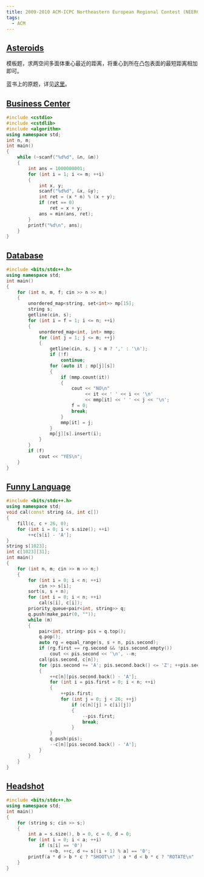 ```yaml
---
title: 2009-2010 ACM-ICPC Northeastern European Regional Contest (NEERC 09)
tags:
  - ACM
---
```


## [Asteroids](https://vjudge.net/problem/UVALive-4589)

模板题，求两空间多面体重心最近的距离，将重心到所在凸包表面的最短距离相加即可。

蓝书上的原题，详见[这里](https://wu-kan.cn/_posts/2017-12-21-UVALive-4589/)。

## [Business Center](https://vjudge.net/problem/UVALive-4590)

```cpp
#include <cstdio>
#include <cstdlib>
#include <algorithm>
using namespace std;
int n, m;
int main()
{
	while (~scanf("%d%d", &n, &m))
	{
		int ans = 1000000001;
		for (int i = 1; i <= m; ++i)
		{
			int x, y;
			scanf("%d%d", &x, &y);
			int ret = (x * n) % (x + y);
			if (ret == 0)
				ret = x + y;
			ans = min(ans, ret);
		}
		printf("%d\n", ans);
	}
}
```

## [Database](https://vjudge.net/problem/UVALive-4592)

```cpp
#include <bits/stdc++.h>
using namespace std;
int main()
{
	for (int n, m, f; cin >> n >> m;)
	{
		unordered_map<string, set<int>> mp[15];
		string s;
		getline(cin, s);
		for (int i = f = 1; i <= n; ++i)
		{
			unordered_map<int, int> mmp;
			for (int j = 1; j <= m; ++j)
			{
				getline(cin, s, j < m ? ',' : '\n');
				if (!f)
					continue;
				for (auto it : mp[j][s])
				{
					if (mmp.count(it))
					{
						cout << "NO\n"
							 << it << ' ' << i << '\n'
							 << mmp[it] << ' ' << j << '\n';
						f = 0;
						break;
					}
					mmp[it] = j;
				}
				mp[j][s].insert(i);
			}
		}
		if (f)
			cout << "YES\n";
	}
}
```

## [Funny Language](https://vjudge.net/problem/UVALive-4594)

```cpp
#include <bits/stdc++.h>
using namespace std;
void cal(const string &s, int c[])
{
	fill(c, c + 26, 0);
	for (int i = 0; i < s.size(); ++i)
		++c[s[i] - 'A'];
}
string s[1023];
int c[1023][31];
int main()
{
	for (int n, m; cin >> m >> n;)
	{
		for (int i = 0; i < n; ++i)
			cin >> s[i];
		sort(s, s + n);
		for (int i = 0; i < n; ++i)
			cal(s[i], c[i]);
		priority_queue<pair<int, string>> q;
		q.push(make_pair(0, ""));
		while (m)
		{
			pair<int, string> pis = q.top();
			q.pop();
			auto rg = equal_range(s, s + n, pis.second);
			if (rg.first == rg.second && !pis.second.empty())
				cout << pis.second << '\n', --m;
			cal(pis.second, c[n]);
			for (pis.second += 'A'; pis.second.back() <= 'Z'; ++pis.second.back())
			{
				++c[n][pis.second.back() - 'A'];
				for (int i = pis.first = 0; i < n; ++i)
				{
					++pis.first;
					for (int j = 0; j < 26; ++j)
						if (c[n][j] > c[i][j])
						{
							--pis.first;
							break;
						}
				}
				q.push(pis);
				--c[n][pis.second.back() - 'A'];
			}
		}
	}
}
```

## [Headshot](https://vjudge.net/problem/UVALive-4596)

```cpp
#include <bits/stdc++.h>
using namespace std;
int main()
{
	for (string s; cin >> s;)
	{
		int a = s.size(), b = 0, c = 0, d = 0;
		for (int i = 0; i < a; ++i)
			if (s[i] == '0')
				++b, ++c, d += s[(i + 1) % a] == '0';
		printf(a * d > b * c ? "SHOOT\n" : a * d < b * c ? "ROTATE\n" : "EQUAL\n");
	}
}
```
